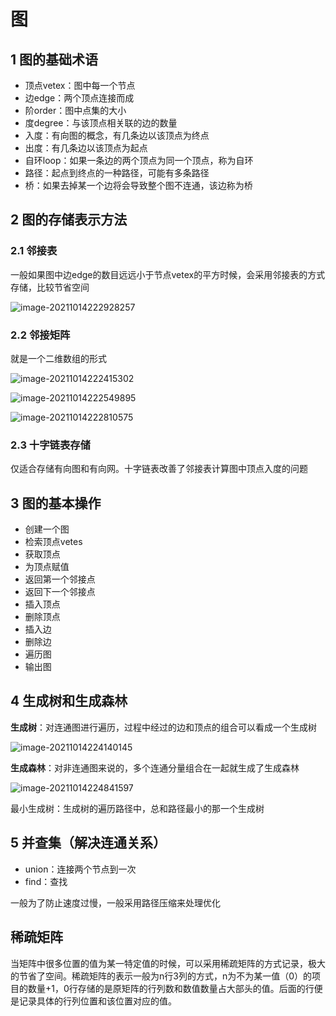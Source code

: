 # 图

## 1 图的基础术语

- 顶点vetex：图中每一个节点
- 边edge：两个顶点连接而成
- 阶order：图中点集的大小
- 度degree：与该顶点相关联的边的数量
- 入度：有向图的概念，有几条边以该顶点为终点
- 出度：有几条边以该顶点为起点
- 自环loop：如果一条边的两个顶点为同一个顶点，称为自环
- 路径：起点到终点的一种路径，可能有多条路径
- 桥：如果去掉某一个边将会导致整个图不连通，该边称为桥

## 2 图的存储表示方法

### 2.1 邻接表

一般如果图中边edge的数目远远小于节点vetex的平方时候，会采用邻接表的方式存储，比较节省空间

![image-20211014222928257](https://gitee.com/Jia_bao_Li/img/raw/master/img/%E6%97%A0%E5%90%91%E9%82%BB%E6%8E%A5%E8%A1%A8png)

### 2.2 邻接矩阵

就是一个二维数组的形式

![image-20211014222415302](https://gitee.com/Jia_bao_Li/img/raw/master/img/%E6%97%A0%E6%9D%83%E9%82%BB%E6%8E%A5%E7%9F%A9%E9%98%B5.png)

![image-20211014222549895](https://gitee.com/Jia_bao_Li/img/raw/master/img/%E6%9C%89%E5%90%91%E5%92%8C%E6%97%A0%E5%90%91%E9%82%BB%E6%8E%A5%E7%9F%A9%E9%98%B5.png)

![image-20211014222810575](https://gitee.com/Jia_bao_Li/img/raw/master/img/%E5%B8%A6%E6%9D%83%E6%9C%89%E5%90%91%E5%9B%BE.png)

### 2.3 十字链表存储

仅适合存储有向图和有向网。十字链表改善了邻接表计算图中顶点入度的问题

## 3 图的基本操作

- 创建一个图
- 检索顶点vetes
- 获取顶点
- 为顶点赋值
- 返回第一个邻接点
- 返回下一个邻接点
- 插入顶点
- 删除顶点
- 插入边
- 删除边
- 遍历图
- 输出图

## 4 生成树和生成森林

**生成树**：对连通图进行遍历，过程中经过的边和顶点的组合可以看成一个生成树

![image-20211014224140145](https://gitee.com/Jia_bao_Li/img/raw/master/img/%E8%BF%9E%E9%80%9A%E5%9B%BE%E5%92%8C%E7%94%9F%E6%88%90%E6%A0%91.png)

**生成森林**：对非连通图来说的，多个连通分量组合在一起就生成了生成森林

![image-20211014224841597](https://gitee.com/Jia_bao_Li/img/raw/master/img/%E7%94%9F%E6%88%90%E6%A0%91%E5%92%8C%E7%94%9F%E6%88%90%E6%A3%AE%E6%9E%97.png)



最小生成树：生成树的遍历路径中，总和路径最小的那一个生成树

## 5 并查集（解决连通关系）

- union：连接两个节点到一次
- find：查找

一般为了防止速度过慢，一般采用路径压缩来处理优化

## 稀疏矩阵

当矩阵中很多位置的值为某一特定值的时候，可以采用稀疏矩阵的方式记录，极大的节省了空间。稀疏矩阵的表示一般为n行3列的方式，n为不为某一值（0）的项目的数量+1，0行存储的是原矩阵的行列数和数值数量占大部头的值。后面的行便是记录具体的行列位置和该位置对应的值。


